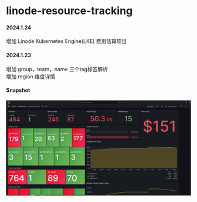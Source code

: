 # linode-resource-tracking

#### 2024.1.24
增加 Linode Kubernetes Engine(LKE) 费用估算项目</br>


#### 2024.1.23
增加 group，team，name 三个tag标签解析 </br>
增加 region 维度详情 </br>



#### Snapshot
<img src="snapshot.png">